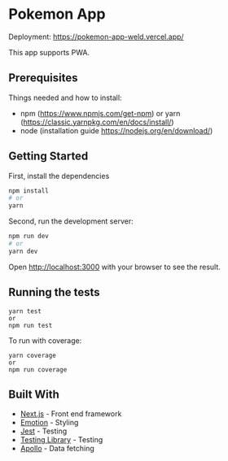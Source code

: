 # Pokemon App
Deployment: https://pokemon-app-weld.vercel.app/

This app supports PWA.

## Prerequisites

Things needed and how to install:
- npm (https://www.npmjs.com/get-npm) or yarn (https://classic.yarnpkg.com/en/docs/install/)
- node (installation guide https://nodejs.org/en/download/)

## Getting Started
First, install the dependencies
```bash
npm install
# or
yarn
```

Second, run the development server:

```bash
npm run dev
# or
yarn dev
```

Open [http://localhost:3000](http://localhost:3000) with your browser to see the result.


## Running the tests
```
yarn test
or 
npm run test
```

To run with coverage:
```
yarn coverage
or 
npm run coverage
```


## Built With
- [Next.js](https://nextjs.org/) - Front end framework
- [Emotion](https://emotion.sh/docs/introduction) - Styling
- [Jest](https://jestjs.io/) - Testing
- [Testing Library](https://testing-library.com/) - Testing
- [Apollo](https://www.apollographql.com/docs/react/) - Data fetching